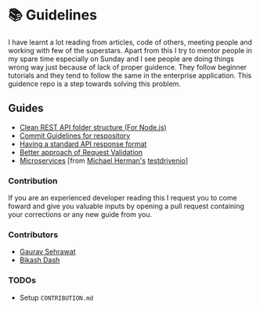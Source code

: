 # :books: Guidelines

I have learnt a lot reading from articles, code of others, meeting people and working with few of the superstars. Apart from this I try to mentor people in my spare time especially on Sunday and I see people are doing things wrong way just because of lack of proper guidence. They follow beginner tutorials and they tend to follow the same in the enterprise application. This guidence repo is a step towards solving this problem.

## Guides

- [Clean REST API folder structure (For Node.js)](Clean_Repo_Structure.md)
- [Commit Guidelines for respository](Commit_Guidelines.md)
- [Having a standard API response format](API_Response_Format.md)
- [Better approach of Request Validation](VALIDATE_REQUEST.md)
- [Microservices](Microservices.md) [from [Michael Herman's](https://mherman.org/) [testdrivenio](https://testdriven.io/)]

### Contribution

If you are an experienced developer reading this I request you to come foward and give you valuable inputs by opening a pull request containing your corrections or any new guide from you.

### Contributors

- [Gaurav Sehrawat](https://github.com/igauravsehrawat)
- [Bikash Dash](https://github.com/beeeku)

### TODOs

- Setup `CONTRIBUTION.md`
